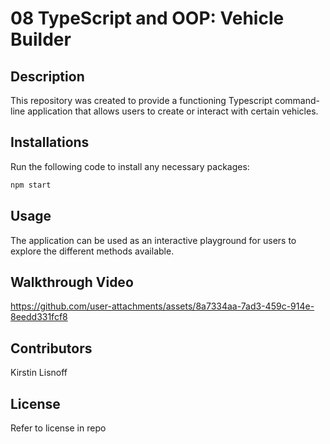 # 08 TypeScript and OOP: Vehicle Builder

## Description

This repository was created to provide a functioning Typescript command-line application that allows users to create or interact with certain vehicles. 

## Installations

Run the following code to install any necessary packages: 
```bash
npm start
```
## Usage

The application can be used as an interactive playground for users to explore the different methods available. 

## Walkthrough Video

https://github.com/user-attachments/assets/8a7334aa-7ad3-459c-914e-8eedd331fcf8


## Contributors
Kirstin Lisnoff

## License
Refer to license in repo


